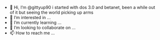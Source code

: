 - 👋 Hi, I’m @gittyup90 i started with dos 3.0 and betanet, been a while out of it but seeing the world picking up arms
- 👀 I’m interested in ...
- 🌱 I’m currently learning ...
- 💞️ I’m looking to collaborate on ...
- 📫 How to reach me ...

<!---
gittyup90/gittyup90 is a ✨ special ✨ repository because its `README.md` (this file) appears on your GitHub profile.
You can click the Preview link to take a look at your changes.
--->
